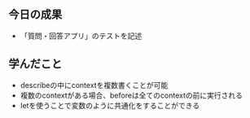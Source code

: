 ## 今日の成果

- 「質問・回答アプリ」のテストを記述


## 学んだこと

- describeの中にcontextを複数書くことが可能
- 複数のcontextがある場合、beforeは全てのcontextの前に実行される
- letを使うことで変数のように共通化をすることができる
